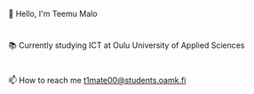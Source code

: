 👋 Hello, I'm Teemu Malo
#
📚 Currently studying ICT at Oulu University of Applied Sciences
#
📫 How to reach me t1mate00@students.oamk.fi

<!--
**TeemuMalo/TeemumALO** is a ✨ _special_ ✨ repository because its `README.md` (this file) appears on your GitHub profile.

Here are some ideas to get you started:

- 🔭 I’m currently working on ...
- 🌱 I’m currently learning ...
- 👯 I’m looking to collaborate on ...
- 🤔 I’m looking for help with ...
- 💬 Ask me about ...
- 📫 How to reach me: ...
- 😄 Pronouns: ...
- ⚡ Fun fact: ...
-->
